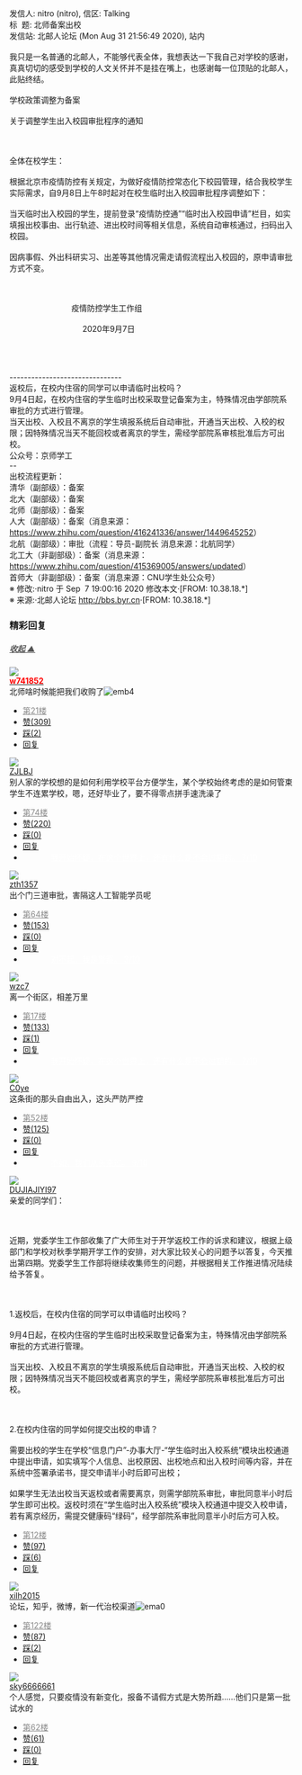 <div class="a-content-wrap">发信人: nitro (nitro), 信区: Talking<br>标&nbsp;&nbsp;题: 北师备案出校<br>发信站: 北邮人论坛 (Mon Aug 31 21:56:49 2020), 站内<br><br>我只是一名普通的北邮人，不能够代表全体，我想表达一下我自己对学校的感谢，真真切切的感受到学校的人文关怀并不是挂在嘴上，也感谢每一位顶贴的北邮人，此贴终结。<br><br>学校政策调整为备案<br><br>关于调整学生出入校园审批程序的通知<br><br><br><br>全体在校学生：<br><br>根据北京市疫情防控有关规定，为做好疫情防控常态化下校园管理，结合我校学生实际需求，自9月8日上午8时起对在校生临时出入校园审批程序调整如下：<br><br>当天临时出入校园的学生，提前登录“疫情防控通”“临时出入校园申请”栏目，如实填报出校事由、出行轨迹、进出校时间等相关信息，系统自动审核通过，扫码出入校园。<br><br>因病事假、外出科研实习、出差等其他情况需走请假流程出入校园的，原申请审批方式不变。<br><br><br><br>&nbsp;&nbsp;&nbsp;&nbsp;&nbsp;&nbsp;&nbsp;&nbsp;&nbsp;&nbsp;&nbsp;&nbsp;&nbsp;&nbsp;&nbsp;&nbsp;&nbsp;&nbsp;&nbsp;&nbsp;&nbsp;&nbsp;&nbsp;&nbsp;&nbsp;&nbsp;&nbsp;&nbsp;疫情防控学生工作组<br><br>&nbsp;&nbsp;&nbsp;&nbsp;&nbsp;&nbsp;&nbsp;&nbsp;&nbsp;&nbsp;&nbsp;&nbsp;&nbsp;&nbsp;&nbsp;&nbsp;&nbsp;&nbsp;&nbsp;&nbsp;&nbsp;&nbsp;&nbsp;&nbsp;&nbsp;&nbsp;&nbsp;&nbsp;&nbsp;&nbsp;&nbsp;&nbsp; 2020年9月7日<br><br><br><br><br>-------------------------------<br>返校后，在校内住宿的同学可以申请临时出校吗？<br>9月4日起，在校内住宿的学生临时出校采取登记备案为主，特殊情况由学部院系审批的方式进行管理。<br>当天出校、入校且不离京的学生填报系统后自动审批，开通当天出校、入校的权限；因特殊情况当天不能回校或者离京的学生，需经学部院系审核批准后方可出校。<br>公众号：京师学工<br>--<br>出校流程更新：<br>清华（副部级）：备案<br>北大（副部级）：备案<br>北师（副部级）：备案<br>人大（副部级）：备案（消息来源：<a target="_blank" href="https://www.zhihu.com/question/416241336/answer/1449645252">https://www.zhihu.com/question/416241336/answer/1449645252</a>）<br>北航（副部级）：审批（流程：导员-副院长 消息来源：北航同学）<br>北工大（非副部级）：备案（消息来源：<a target="_blank" href="https://www.zhihu.com/question/415369005/answers/updated">https://www.zhihu.com/question/415369005/answers/updated</a>）<br>首师大（非副部级）：备案（消息来源：CNU学生处公众号）<br><font class="f006">※ 修改:·nitro 于 Sep&nbsp;&nbsp;7 19:00:16 2020 修改本文·[FROM: 10.38.18.*]</font><font class="f000"><br></font><font class="f000"></font><font class="f003">※ 来源:·北邮人论坛 <a target="_blank" href="http://bbs.byr.cn">http://bbs.byr.cn</a>·[FROM: 10.38.18.*]</font><font class="f000"><br></font><div id="nice_view" class="corner" style="margin:0;display:block"><div class="a-nice-comment-divline"><h3><span>精彩回复</span></h3><h5><a class="a-func-toggle" style="color:#555;" href="#">收起 ▲</a></h5></div><div class="a-nice-comment"><div class="a-nice-comment-item"><a class="a-nice-comment-face" href="/user/query/w741852"><img src="https://bbs.byr.cn/img/face_default_m.jpg"></a><div class="a-nice-comment-cell"><div class="a-nice-comment-id"><a href="/user/query/w741852"><strong style="color:red;">w741852</strong></a></div><div class="a-nice-comment-content">北师啥时候能把我们收购了<img src="/img/ubb/emb/4.gif" alt="emb4" style="display:inline;border-style:none"></div><div><ul class="a-func a-nice-comment-func"><li><a class="a-nice-comment-floor" style="color:#888;" title="点击跳转" href="/article/Talking/6220006?s=6220046">第21楼</a></li><li><a href="/article/Talking/ajax_voteup/6220046.json" class="a-func-like" id="like_list6220046"><samp class="ico-pos-zaninactive" id="icon_like_list6220046"></samp>赞(309)</a></li><li><a href="/article/Talking/ajax_votedown/6220046.json" id="listCai6220046" class="a-func-cai"><samp class="ico-pos-caiinactive" id="icon_list_cai6220046"></samp>踩(2)</a></li><li><samp class="ico-pos-reply"></samp><a href="/article/Talking/post/6220046" class="a-post">回复</a></li></ul></div></div></div><div class="a-nice-comment-item"><a class="a-nice-comment-face" href="/user/query/ZJLBJ"><img src="https://bbs.byr.cn/img/face_default_m.jpg"></a><div class="a-nice-comment-cell"><div class="a-nice-comment-id"><a href="/user/query/ZJLBJ">ZJLBJ</a></div><div class="a-nice-comment-content">别人家的学校想的是如何利用学校平台方便学生，某个学校始终考虑的是如何管束学生不连累学校，嗯，还好毕业了，要不得零点拼手速洗澡了</div><div><ul class="a-func a-nice-comment-func"><li><a class="a-nice-comment-floor" style="color:#888;" title="点击跳转" href="/article/Talking/6220006?s=6220125">第74楼</a></li><li><a href="/article/Talking/ajax_voteup/6220125.json" class="a-func-like" id="like_list6220125"><samp class="ico-pos-zaninactive" id="icon_like_list6220125"></samp>赞(220)</a></li><li><a href="/article/Talking/ajax_votedown/6220125.json" id="listCai6220125" class="a-func-cai"><samp class="ico-pos-caiinactive" id="icon_list_cai6220125"></samp>踩(0)</a></li><li><samp class="ico-pos-reply"></samp><a href="/article/Talking/post/6220125" class="a-post">回复</a></li><li><a href="#" style="color:white;margin:0px 50px;">我开始怀疑，在这个世界上，还有什么是不会过期的。 7/10</a></li></ul></div></div></div><div class="a-nice-comment-item"><a class="a-nice-comment-face" href="/user/query/zth1357"><img src="https://bbs.byr.cn/img/face_default_m.jpg"></a><div class="a-nice-comment-cell"><div class="a-nice-comment-id"><a href="/user/query/zth1357">zth1357</a></div><div class="a-nice-comment-content">出个门三道审批，害隔这人工智能学员呢</div><div><ul class="a-func a-nice-comment-func"><li><a class="a-nice-comment-floor" style="color:#888;" title="点击跳转" href="/article/Talking/6220006?s=6220114">第64楼</a></li><li><a href="/article/Talking/ajax_voteup/6220114.json" class="a-func-like" id="like_list6220114"><samp class="ico-pos-zaninactive" id="icon_like_list6220114"></samp>赞(153)</a></li><li><a href="/article/Talking/ajax_votedown/6220114.json" id="listCai6220114" class="a-func-cai"><samp class="ico-pos-caiinactive" id="icon_list_cai6220114"></samp>踩(0)</a></li><li><samp class="ico-pos-reply"></samp><a href="/article/Talking/post/6220114" class="a-post">回复</a></li><li><a href="#" style="color:white;margin:0px 50px;">对不起，我是警察。 3/10</a></li></ul></div></div></div><div class="a-nice-comment-item"><a class="a-nice-comment-face" href="/user/query/wzc7"><img src="https://bbs.byr.cn/img/face_default_m.jpg"></a><div class="a-nice-comment-cell"><div class="a-nice-comment-id"><a href="/user/query/wzc7">wzc7</a></div><div class="a-nice-comment-content">离一个街区，相差万里</div><div><ul class="a-func a-nice-comment-func"><li><a class="a-nice-comment-floor" style="color:#888;" title="点击跳转" href="/article/Talking/6220006?s=6220035">第17楼</a></li><li><a href="/article/Talking/ajax_voteup/6220035.json" class="a-func-like" id="like_list6220035"><samp class="ico-pos-zaninactive" id="icon_like_list6220035"></samp>赞(133)</a></li><li><a href="/article/Talking/ajax_votedown/6220035.json" id="listCai6220035" class="a-func-cai"><samp class="ico-pos-caiinactive" id="icon_list_cai6220035"></samp>踩(1)</a></li><li><samp class="ico-pos-reply"></samp><a href="/article/Talking/post/6220035" class="a-post">回复</a></li><li><a href="#" style="color:white;margin:0px 50px;">我开始怀疑，在这个世界上，还有什么是不会过期的。 7/10</a></li></ul></div></div></div><div class="a-nice-comment-item"><a class="a-nice-comment-face" href="/user/query/C0ye"><img src="https://bbs.byr.cn/img/face_default_m.jpg"></a><div class="a-nice-comment-cell"><div class="a-nice-comment-id"><a href="/user/query/C0ye">C0ye</a></div><div class="a-nice-comment-content">这条街的那头自由出入，这头严防严控</div><div><ul class="a-func a-nice-comment-func"><li><a class="a-nice-comment-floor" style="color:#888;" title="点击跳转" href="/article/Talking/6220006?s=6220100">第52楼</a></li><li><a href="/article/Talking/ajax_voteup/6220100.json" class="a-func-like" id="like_list6220100"><samp class="ico-pos-zaninactive" id="icon_like_list6220100"></samp>赞(125)</a></li><li><a href="/article/Talking/ajax_votedown/6220100.json" id="listCai6220100" class="a-func-cai"><samp class="ico-pos-caiinactive" id="icon_list_cai6220100"></samp>踩(0)</a></li><li><samp class="ico-pos-reply"></samp><a href="/article/Talking/post/6220100" class="a-post">回复</a></li><li><a href="#" style="color:white;margin:0px 50px;">不如，我们从头来过。 9/10</a></li></ul></div></div></div><div class="a-nice-comment-item"><a class="a-nice-comment-face" href="/user/query/DUJIAJIYI97"><img src="https://bbs.byr.cn/img/face_default_m.jpg"></a><div class="a-nice-comment-cell"><div class="a-nice-comment-id"><a href="/user/query/DUJIAJIYI97">DUJIAJIYI97</a></div><div class="a-nice-comment-content">亲爱的同学们：<br><br><br><br>近期，党委学生工作部收集了广大师生对于开学返校工作的诉求和建议，根据上级部门和学校对秋季学期开学工作的安排，对大家比较关心的问题予以答复，今天推出第四期。党委学生工作部将继续收集师生的问题，并根据相关工作推进情况陆续给予答复。<br><br><br><br>1.返校后，在校内住宿的同学可以申请临时出校吗？<br><br>9月4日起，在校内住宿的学生临时出校采取登记备案为主，特殊情况由学部院系审批的方式进行管理。<br><br>当天出校、入校且不离京的学生填报系统后自动审批，开通当天出校、入校的权限；因特殊情况当天不能回校或者离京的学生，需经学部院系审核批准后方可出校。<br><br><br><br>2.在校内住宿的同学如何提交出校的申请？<br><br>需要出校的学生在学校“信息门户”-办事大厅-“学生临时出入校系统”模块出校通道中提出申请，如实填写个人信息、出校原因、出校地点和出入校时间等内容，并在系统中签署承诺书，提交申请半小时后即可出校；<br><br>如果学生无法出校当天返校或者需要离京，则需学部院系审批，审批同意半小时后学生即可出校。返校时须在“学生临时出入校系统”模块入校通道中提交入校申请，若有离京经历，需提交健康码“绿码”，经学部院系审批同意半小时后方可入校。</div><div><ul class="a-func a-nice-comment-func"><li><a class="a-nice-comment-floor" style="color:#888;" title="点击跳转" href="/article/Talking/6220006?s=6220029">第12楼</a></li><li><a href="/article/Talking/ajax_voteup/6220029.json" class="a-func-like" id="like_list6220029"><samp class="ico-pos-zaninactive" id="icon_like_list6220029"></samp>赞(97)</a></li><li><a href="/article/Talking/ajax_votedown/6220029.json" id="listCai6220029" class="a-func-cai"><samp class="ico-pos-caiinactive" id="icon_list_cai6220029"></samp>踩(6)</a></li><li><samp class="ico-pos-reply"></samp><a href="/article/Talking/post/6220029" class="a-post">回复</a></li></ul></div></div></div><div class="a-nice-comment-item"><a class="a-nice-comment-face" href="/user/query/xilh2015"><img src="https://bbs.byr.cn/img/face_default_m.jpg"></a><div class="a-nice-comment-cell"><div class="a-nice-comment-id"><a href="/user/query/xilh2015">xilh2015</a></div><div class="a-nice-comment-content">论坛，知乎，微博，新一代治校渠道<img src="/img/ubb/ema/0.gif" alt="ema0" style="display:inline;border-style:none"></div><div><ul class="a-func a-nice-comment-func"><li><a class="a-nice-comment-floor" style="color:#888;" title="点击跳转" href="/article/Talking/6220006?s=6220179">第122楼</a></li><li><a href="/article/Talking/ajax_voteup/6220179.json" class="a-func-like" id="like_list6220179"><samp class="ico-pos-zaninactive" id="icon_like_list6220179"></samp>赞(87)</a></li><li><a href="/article/Talking/ajax_votedown/6220179.json" id="listCai6220179" class="a-func-cai"><samp class="ico-pos-caiinactive" id="icon_list_cai6220179"></samp>踩(2)</a></li><li><samp class="ico-pos-reply"></samp><a href="/article/Talking/post/6220179" class="a-post">回复</a></li></ul></div></div></div><div class="a-nice-comment-item"><a class="a-nice-comment-face" href="/user/query/sky6666661"><img src="https://bbs.byr.cn/img/face_default_m.jpg"></a><div class="a-nice-comment-cell"><div class="a-nice-comment-id"><a href="/user/query/sky6666661">sky6666661</a></div><div class="a-nice-comment-content">个人感觉，只要疫情没有新变化，报备不请假方式是大势所趋……他们只是第一批试水的</div><div><ul class="a-func a-nice-comment-func"><li><a class="a-nice-comment-floor" style="color:#888;" title="点击跳转" href="/article/Talking/6220006?s=6220112">第62楼</a></li><li><a href="/article/Talking/ajax_voteup/6220112.json" class="a-func-like" id="like_list6220112"><samp class="ico-pos-zaninactive" id="icon_like_list6220112"></samp>赞(61)</a></li><li><a href="/article/Talking/ajax_votedown/6220112.json" id="listCai6220112" class="a-func-cai"><samp class="ico-pos-caiinactive" id="icon_list_cai6220112"></samp>踩(0)</a></li><li><samp class="ico-pos-reply"></samp><a href="/article/Talking/post/6220112" class="a-post">回复</a></li></ul></div></div></div></div></div><!--成就解锁：彩蛋2号获得！输入魂斗罗秘籍可解锁彩蛋3号。hint： IE 0=A  1=B--来自bbs.byr.cn----></div>